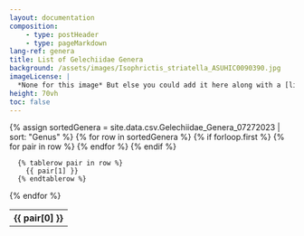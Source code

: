 ```yaml
---
layout: documentation
composition:
    - type: postHeader
    - type: pageMarkdown
lang-ref: genera
title: List of Gelechiidae Genera
background: /assets/images/Isophrictis_striatella_ASUHIC0090390.jpg
imageLicense: |
  *None for this image* But else you could add it here along with a [link perhaps](https://www.gbif.org/occurrence/2542961803)
height: 70vh
toc: false
---
```


<div class="overflow-auto" style="white-space: wrap;" markdown="block">
  <table>
  {% assign sortedGenera = site.data.csv.Gelechiidae_Genera_07272023 | sort: "Genus" %}
  {% for row in sortedGenera %}
  {% if forloop.first %}
  
  <tr>
  {% for pair in row %}
  <th>{{ pair[0] }} </th>
  {% endfor %}
  </tr>
  {% endif %}

      {% tablerow pair in row %}
        {{ pair[1] }}
      {% endtablerow %}
  {% endfor %}
  </table>
</div>